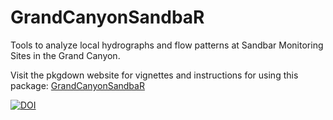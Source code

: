 # GrandCanyonSandbaR
Tools to analyze local hydrographs and flow patterns at Sandbar Monitoring Sites in the Grand Canyon.

Visit the pkgdown website for vignettes and instructions for using this package: [GrandCanyonSandbaR](https://ryan3lima.github.io/GrandCanyonSandbaR/)

[![DOI](https://zenodo.org/badge/DOI/10.5281/zenodo.10988496.svg)](https://doi.org/10.5281/zenodo.10988496)
